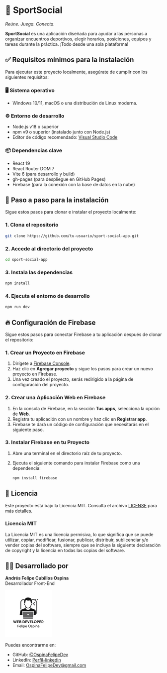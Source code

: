 # 🏅 SportSocial

_Reúne. Juega. Conecta._

**SportSocial** es una aplicación diseñada para ayudar a las personas a organizar encuentros deportivos, elegir horarios, posiciones, equipos y tareas durante la práctica. ¡Todo desde una sola plataforma!


## ✅ Requisitos mínimos para la instalación

Para ejecutar este proyecto localmente, asegúrate de cumplir con los siguientes requisitos:

### 🖥️ Sistema operativo
- Windows 10/11, macOS o una distribución de Linux moderna.

### ⚙️ Entorno de desarrollo
- Node.js v18 o superior  
- npm v9 o superior (instalado junto con Node.js)  
- Editor de código recomendado: [Visual Studio Code](https://code.visualstudio.com/)

### 📦 Dependencias clave
- React 19  
- React Router DOM 7  
- Vite 6 (para desarrollo y build)  
- gh-pages (para despliegue en GitHub Pages)  
- Firebase (para la conexión con la base de datos en la nube)


## 🚀 Paso a paso para la instalación

Sigue estos pasos para clonar e instalar el proyecto localmente:

### 1. Clona el repositorio

```bash
git clone https://github.com/tu-usuario/sport-social-app.git
```

### 2. Accede al directorio del proyecto

```bash
cd sport-social-app
```

### 3. Instala las dependencias

```bash
npm install
```

### 4. Ejecuta el entorno de desarrollo

```bash
npm run dev
```


## 🔥 Configuración de Firebase

Sigue estos pasos para conectar Firebase a tu aplicación después de clonar el repositorio:

### 1. Crear un Proyecto en Firebase

1. Dirígete a [Firebase Console](https://console.firebase.google.com/).
2. Haz clic en **Agregar proyecto** y sigue los pasos para crear un nuevo proyecto en Firebase.
3. Una vez creado el proyecto, serás redirigido a la página de configuración del proyecto.

### 2. Crear una Aplicación Web en Firebase

1. En la consola de Firebase, en la sección **Tus apps**, selecciona la opción de **Web**.
2. Registra tu aplicación con un nombre y haz clic en **Registrar app**.
3. Firebase te dará un código de configuración que necesitarás en el siguiente paso.

### 3. Instalar Firebase en tu Proyecto

1. Abre una terminal en el directorio raíz de tu proyecto.
2. Ejecuta el siguiente comando para instalar Firebase como una dependencia:

   ```bash
   npm install firebase
   ```


## 📝 Licencia

Este proyecto está bajo la Licencia MIT. Consulta el archivo [LICENSE](./LICENSE) para más detalles.

### Licencia MIT

La Licencia MIT es una licencia permisiva, lo que significa que se puede utilizar, copiar, modificar, fusionar, publicar, distribuir, sublicenciar y/o vender copias del software, siempre que se incluya la siguiente declaración de copyright y la licencia en todas las copias del software.

## 👨‍💻 Desarrollado por

**Andrés Felipe Cubillos Ospina**  
Desarrollador Front-End

<img src="./src/assets/new-logo.png" alt="Logo del desarrollador" width="150"/>

Puedes encontrarme en:

- GitHub: [@OspinaFelipeDev](https://github.com/OspinaFelipeDev)
- LinkedIn: [Perfil-linkedin](https://www.linkedin.com/in/andr%C3%A9s-felipe-cubillos-ospina-9619962a3/)
- Email: OspinaFelipeDev@gmail.com




